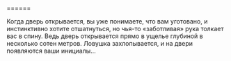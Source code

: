 ======

Когда дверь открывается, вы уже понимаете, что вам уготовано, и инстинктивно хотите отшатнуться, но чья-то «заботливая» рука толкает вас в спину. Ведь дверь открывается прямо в ущелье глубиной в несколько сотен метров. Ловушка захлопывается, и на двери появляются ваши инициалы...

